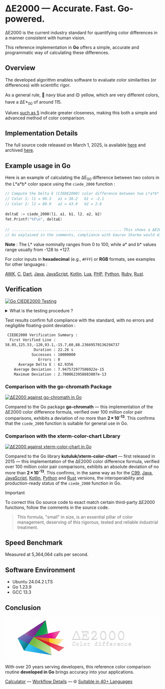 # ΔE2000 — Accurate. Fast. Go-powered.

ΔE2000 is the current industry standard for quantifying color differences in a manner consistent with human vision.

This reference implementation in **Go** offers a simple, accurate and programmatic way of calculating these differences.

## Overview

The developed algorithm enables software to evaluate color similarities (or differences) with scientific rigor.

As a general rule, 🔵 navy blue and 🟡 yellow, which are very different colors, have a ΔE\*<sub>00</sub> of around 115.

Values [such as 5](https://michel-leonard.github.io/ciede2000-color-matching/de2000-rgb-pairs.html?seq=50&delta-e=5) indicate greater closeness, making this both a simple and advanced method of color comparison.

## Implementation Details

The full source code released on March 1, 2025, is available [here](../../ciede-2000.go#L10) and archived [here](https://web.archive.org/https://raw.githubusercontent.com/michel-leonard/ciede2000-color-matching/refs/heads/main/ciede-2000.go).

## Example usage in Go

Here is an example of calculating the ΔE<sub>00</sub> difference between two colors in the L\*a\*b\* color space using the `ciede_2000` function :

```go
// Compute the Delta E (CIEDE2000) color difference between two L*a*b* colors in Go
// Color 1: l1 = 90.3   a1 = 38.2   b1 = -2.1
// Color 2: l2 = 89.9   a2 = 43.9   b2 = 2.6

deltaE := ciede_2000(l1, a1, b1, l2, a2, b2)
fmt.Printf("%f\n", deltaE)

// .................................................. This shows a ΔE2000 of 3.2738672431
// As explained in the comments, compliance with Gaurav Sharma would display 3.2738822974
```

**Note** : The L\* value nominally ranges from 0 to 100, while a\* and b\* values range usually from -128 to +127.

For color inputs in **hexadecimal** (e.g., `#FFF`) or **RGB** formats, see examples for other languages :

[AWK](../awk#-flexibility), [C](../c#δe2000--accurate-fast-c-powered), [Dart](../dart#δe2000--accurate-fast-dart-powered), [Java](../java#δe2000--accurate-fast-java-powered), [JavaScript](../js#-flexibility), [Kotlin](../kt#δe2000--accurate-fast-kotlin-powered), [Lua](../lua#-flexibility), [PHP](../php#δe2000--accurate-fast-php-powered), [Python](../py#δe2000--accurate-fast-python-powered), [Ruby](../rb#δe2000--accurate-fast-ruby-powered), [Rust](../rs#δe2000--accurate-fast-rust-powered).

## Verification

[![Go CIEDE2000 Testing](https://github.com/michel-leonard/ciede2000-color-matching/actions/workflows/test-go.yml/badge.svg)](https://github.com/michel-leonard/ciede2000-color-matching/actions/workflows/test-go.yml)

<details>
<summary>What is the testing procedure ?</summary>

The [ciede-2000-driver.c](../c/ciede-2000-driver.c) program generates color pairs, and checks the **CIE2000** color differences **measured by Go**, like this :

1. `command -v go > /dev/null || { sudo apt-get update && sudo apt-get install go ; }`
2. `command -v gcc > /dev/null || { sudo apt-get update && sudo apt-get install gcc ; }`
3. `gcc -std=c99 -Wall -pedantic -O2 -g tests/c/ciede-2000-driver.c -o ciede-2000-driver -lm`
4. `./ciede-2000-driver --generate 10000000 --output-file test-cases.csv`
5. `go run tests/go/ciede-2000-driver.go test-cases.csv | ./ciede-2000-driver`

Where the main files involved are [ciede-2000-driver.go](ciede-2000-driver.go#L101) for calculations and [raw-dart.go](../../.github/workflows/test-go.yml) for automation.
</details>

Test results confirm full compliance with the standard, with no errors and negligible floating-point deviation :

```
 CIEDE2000 Verification Summary :
  First Verified Line : 58.05,125.53,-120,93.1,-15.7,60,88.23669570136294737
             Duration : 22.26 s
            Successes : 10000000
               Errors : 0
      Average Delta E : 62.9356
    Average Deviation : 7.947572977506922e-15
    Maximum Deviation : 2.7000623958883807e-13
```

### Comparison with the go-chromath Package

[![ΔE2000 against go-chromath in Go](https://github.com/michel-leonard/ciede2000-color-matching/actions/workflows/vs-go-chromath.yml/badge.svg)](https://github.com/michel-leonard/ciede2000-color-matching/actions/workflows/vs-go-chromath.yml)

Compared to the Go package **go-chromath** — this implementation of the ΔE2000 color difference formula, verified over 100 million color pair comparisons, exhibits a deviation of no more than **2 × 10<sup>-13</sup>**. This confirms that the `ciede_2000` function is suitable for general use in Go.

### Comparison with the xterm-color-chart Library

[![ΔE2000 against xterm-color-chart in Go](https://github.com/michel-leonard/ciede2000-color-matching/actions/workflows/vs-xterm-color-chart.yml/badge.svg)](https://github.com/michel-leonard/ciede2000-color-matching/actions/workflows/vs-xterm-color-chart.yml)

Compared to the Go library **kutuluk/xterm-color-chart** — first released in 2015 — this implementation of the ΔE2000 color difference formula, verified over 100 million color pair comparisons, exhibits an absolute deviation of no more than **2 × 10<sup>-13</sup>**. This confirms, in the same way as for the [C99](../c#comparison-with-the-vmaf-c99-library), [Java](../java#comparison-with-the-openimaj), [JavaScript](../js#comparison-with-the-npmchroma-js-library), [Kotlin](../kt#comparison-with-ndtpandroid-testify), [Python](../py#comparison-with-the-python-colormath-library) and [Rust](../rs#comparison-with-the-palette-library) versions, the interoperability and production-ready status of the `ciede_2000` function in Go.

> [!IMPORTANT]
> To correct this Go source code to exact match certain third-party ΔE2000 functions, follow the comments in the source code.

> This formula, "small" in size, is an essential pillar of color management, deserving of this rigorous, tested and reliable industrial treatment.

## Speed Benchmark

Measured at 5,364,064 calls per second.

## Software Environment

* Ubuntu 24.04.2 LTS
* Go 1.23.9
* GCC 13.3

## Conclusion

![The ΔE*00 equation is very effective at predicting perceived color differences](https://github.com/michel-leonard/ciede2000-color-matching/raw/main/docs/assets/images/logo.jpg)

With over 20 years serving developers, this reference color comparison routine **developed in Go** brings accuracy into your applications.

[Calculator](https://michel-leonard.github.io/ciede2000-color-matching/lab-color-calculator.html?L1=72.9&a1=2.7&b1=5&L2=56.1&a2=27.8&b2=-51.3) — [Workflow Details](../../.github/workflows#workflow-details) — 🌐 [Suitable in 40+ Languages](../../#implementations)
